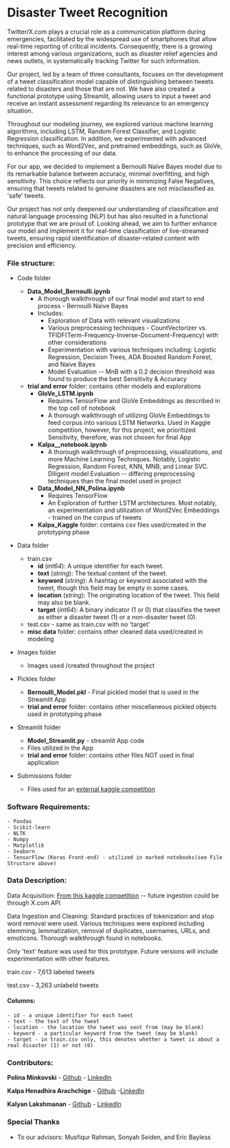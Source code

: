 # Disaster Tweet Recognition

Twitter/X.com plays a crucial role as a communication platform during emergencies, facilitated by the widespread use of smartphones that allow real-time reporting of critical incidents. Consequently, there is a growing interest among various organizations, such as disaster relief agencies and news outlets, in systematically tracking Twitter for such information.

Our project, led by a team of three consultants, focuses on the development of a tweet classification model capable of distinguishing between tweets related to disasters and those that are not. We have also created a functional prototype using Streamlit, allowing users to input a tweet and receive an instant assessment regarding its relevance to an emergency situation.

Throughout our modeling journey, we explored various machine learning algorithms, including LSTM, Random Forest Classifier, and Logistic Regression classification. In addition, we experimented with advanced techniques, such as Word2Vec, and pretrained embeddings, such as GloVe, to enhance the processing of our data.

For our app, we decided to implement a Bernoulli Naïve Bayes model due to its remarkable balance between accuracy, minimal overfitting, and high sensitivity. This choice reflects our priority in minimizing False Negatives, ensuring that tweets related to genuine disasters are not misclassified as 'safe' tweets.

Our project has not only deepened our understanding of classification and natural language processing (NLP) but has also resulted in a functional prototype that we are proud of. Looking ahead, we aim to further enhance our model and implement it for real-time classification of live-streamed tweets, ensuring rapid identification of disaster-related content with precision and efficiency.

### File structure:

- Code folder
    - **Data_Model_Bernoulli.ipynb** 
        - A thorough walkthrough of our final model and start to end process - Bernoulli Naive Bayes
        - Includes:
            - Exploration of Data with relevant visualizations
            - Various preprocessing techniques - CountVectorizer vs. TFIDF(Term-Frequency-Inverse-Document-Frequency) with other considerations
            - Experimentation with various techniques including: Logistic Regression, Decision Trees, ADA Boosted Random Forest, and Naive Bayes
            - Model Evaluation -- MnB with a 0.2 decision threshold was found to produce the best Sensitivity & Accuracy
    - **trial and error** folder: contains other models and explorations
        - **GloVe_LSTM.ipynb** 
            - Requires TensorFlow and GloVe Embeddings as described in the top cell of notebook
            - A thorough walkthrough of utilizing GloVe Embeddings to feed corpus into various LSTM Networks. Used in Kaggle competition, however, for this project, we prioritized Sensitivity, therefore, was not chosen for final App
        - **Kalpa__notebook.ipynb**
            - A thorough walkthrough of preprocessing, visualizations, and more Machine Learning Techniques. Notably, Logistic Regression, Random Forest, KNN, MNB, and Linear SVC. Diligent model Evaluation -- differing preprocessing techniques than the final model used in project
        - **Data_Model_NN_Polina.ipynb**
            - Requires TensorFlow
            - An Exploration of further LSTM architectures. Most notably, an experimentation and utilization of Word2Vec Embeddings - trained on the corpus of tweets
        - **Kalpa_Kaggle** folder: contains csv files used/created in the prototyping phase
        
- Data folder
    - train.csv
        - **id** (*int64*): A unique identifier for each tweet.
        - **text** (*string*): The textual content of the tweet.
        - **keyword** (*string*): A hashtag or keyword associated with the tweet, though this field may be empty in some cases.
        - **location** (*string*): The originating location of the tweet. This field may also be blank.
        - **target** (*int64*): A binary indicator (1 or 0) that classifies the tweet as either a disaster tweet (1) or a non-disaster tweet (0).
    - test.csv - same as train.csv with no 'target'
    - **misc data** folder: contains other cleaned data used/created in modeling
        
- Images folder
    - Images used /created throughout the project

- Pickles folder
    - **Bernoulli_Model.pkl** - Final pickled model that is used in the Streamlit App
    - **trial and error** folder: contains other miscellaneous pickled objects used in prototyping phase
 

- Streamlit folder
    - **Model_Streamlit.py** - streamlit App code
    - Files utilized in the App
    - **trial and error** folder: contains other files NOT used in final application
    
- Submissions folder
    - Files used for an [external kaggle competition](https://www.kaggle.com/competitions/nlp-getting-started/overview)

### Software Requirements:
    - Pandas
    - Scikit-learn 
    - NLTK 
    - Numpy 
    - Matplotlib 
    - Seaborn 
    - TensorFlow (Keras Front-end) - utilized in marked notebooks(see File Structure above)
    
### Data Description:

Data Acquisition: [From this kaggle competition](https://www.kaggle.com/competitions/nlp-getting-started/data) -- future ingestion could be through X.com API

Data Ingestion and Cleaning: Standard practices of tokenization and stop word removal were used. Various techniques were explored including stemming, lemmatization, removal of duplicates, usernames, URLs, and emoticons. Thorough walkthrough found in notebooks.

Only 'text' feature was used for this prototype. Future versions will include experimentation with other features.

train.csv - 7,613 labeled tweets

test.csv - 3,263 unlabeld tweets


#### Columns:
    - id - a unique identifier for each tweet
    - text - the text of the tweet
    - location - the location the tweet was sent from (may be blank)
    - keyword - a particular keyword from the tweet (may be blank)
    - target - in train.csv only, this denotes whether a tweet is about a real disaster (1) or not (0)


### Contributors:

**Polina Minkovski** 
    - [Github](https://github.com/polinamin)
    - [LinkedIn](https://www.linkedin.com/in/polinaminkovski/)
    
**Kalpa Henadhira Arachchige** 
    - [Github](https://github.com/kharindra)
    -[LinkedIn](https://www.linkedin.com/in/kalpa-henadhira/)
    
**Kalyan Lakshmanan** 
    - [Github](https://github.com/polinamin) 
    - [LinkedIn](https://www.linkedin.com/in/kalyanlakshmanan/) 

### Special Thanks
- To our advisors: Musfiqur Rahman, Sonyah Seiden, and Eric Bayless
